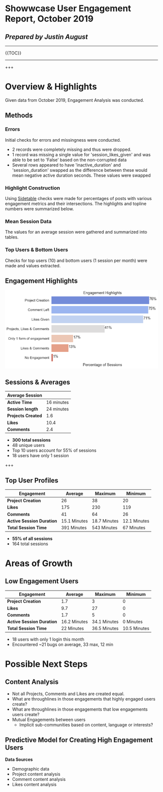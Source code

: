 # Showwcase User Engagement Report, October 2019

## *Prepared by Justin August*

---

{{TOC}}

---

+++

# Overview & Highlights

Given data from October 2019, Engagement Analysis was conducted.

## Methods 

### Errors 

Initial checks for errors and missingness were conducted.
- 2 records were completely missing and thus were dropped.
- 1 record was missing a single value for 'session_likes_given' and was able to be set to 'False' based on the non-corrupted data
- Several rows appeared to have 'inactive_duration' and 'session_duration' swapped as the difference between these would mean negative active duration seconds. These values were swapped

### Highlight Construction

Using [Sidetable](https://github.com/chris1610/sidetable) checks were made for percentages of posts with various engagement metrics and their intersections. The highlights and topline numbers were summarized below.

### Mean Session Data

The values for an average session were gathered and summarized into tables.

### Top Users & Bottom Users
Checks for top users (10) and bottom users (1 session per month) were made and values extracted.


## Engagement Highlights

![Highlights Chart](assets/highlights_chart.png)


## Sessions & Averages

|**Average Session**||
|---|---|
|**Active Time**|16 minutes|
|**Session length**|24 minutes|
|**Projects Created**|1.6|
|**Likes**|10.4|
|**Comments**|2.4|

- **300 total sessions**
- 48 unique users
- Top 10 users account for 55% of sessions
- 18 users have only  1 session

+++

## Top User Profiles

|Engagement|Average|Maximum|Minimum|
|---|---|---|---|
|**Project Creation**|26|38|20|
|**Likes**|175|230|119|
|**Comments**|41|64|26|
|**Active Session Duration**|15.1 Minutes|18.7 Minutes|12.1 Minutes|
|**Total Session Time**|391 Minutes|543 Minutes|67 Minutes|

- **55% of all sessions**
- 164 total sessions

# Areas of Growth

## Low Engagement Users

|Engagement|Average|Maximum|Minimum|
|---|---|---|---|
|**Project Creation**|1.7|3|0|
|**Likes**|9.7|27|0|
|**Comments**|1.7|5|0|
|**Active Session Duration**|16.2 Minutes|34.1 Minutes|0 Minutes|
|**Total Session Time**|22 Minutes|36.5 Minutes|10.5 Minutes|

- 18 users with only 1 login this month
- Encountered ~21 bugs on average, 33 max, 12 min

# Possible Next Steps

## Content Analysis

- Not all Projects, Comments and Likes are created equal.
- What are throughlines in those engagements that highly engaged users create?
- What are throughlines in those engagements that low engagements users create?
- Mutual Engagements between users
	- Implicit sub-communities based on content, language or interests?

## Predictive Model for Creating High Engagement Users

**Data Sources**

- Demographic data
- Project content analysis
- Comment content analysis
- Likes content analysis


